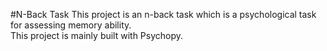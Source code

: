 #N-Back Task
This project is an n-back task which is a psychological task for assessing memory ability.  
This project is mainly built with Psychopy.

